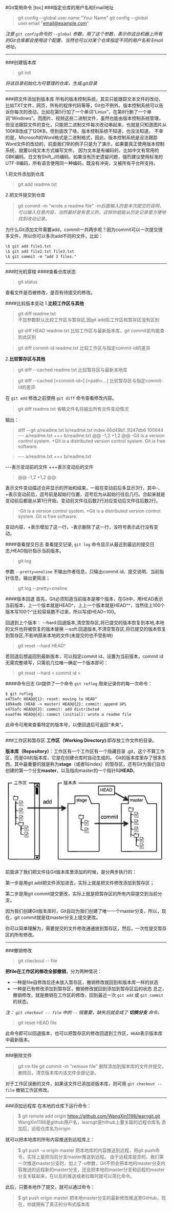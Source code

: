 #Git常用命令
[toc]
###指定仓库的用户名和Email地址
>git config --global user.name "Your Name"
>git config --global user.email "email@example.com"

*注意 `git config`命令的 `--global` 参数，用了这个参数，表示你这台机器上所有的Git仓库都会使用这个配置，当然也可以对某个仓库指定不同的用户名和 Email地址。*
___
###创建版本库
>git init   

*将该目录初始化为可管理的仓库，生成.git目录*
___
###把文件添加到版本库
所有的版本控制系统，其实只能跟踪文本文件的改动，比如TXT文件，网页，所有的程序代码等等，Git也不例外。版本控制系统可以告诉你每次的改动，比如在第5行加了一个单词“Linux”，在第8行删了一个单词“Windows”。而图片、视频这些二进制文件，虽然也能由版本控制系统管理，但没法跟踪文件的变化，只能把二进制文件每次改动串起来，也就是只知道图片从100KB改成了120KB，但到底改了啥，版本控制系统不知道，也没法知道。
不幸的是，Microsoft的Word格式是二进制格式，因此，版本控制系统是没法跟踪Word文件的改动的，前面我们举的例子只是为了演示，如果要真正使用版本控制系统，就要以纯文本方式编写文件。
因为文本是有编码的，比如中文有常用的GBK编码，日文有Shift_JIS编码，如果没有历史遗留问题，强烈建议使用标准的UTF-8编码，所有语言使用同一种编码，既没有冲突，又被所有平台所支持。

1.将文件添加到仓库
>git add readme.txt

2.把文件提交到仓库
>git commit -m "wrote a readme file"
*-m后面输入的是本次提交的说明，可以输入任意内容，当然最好是有意义的，这样你就能从历史记录里方便地找到改动记录。*

为什么Git添加文件需要add，commit一共两步呢？因为commit可以一次提交很多文件，所以你可以多次add不同的文件，比如：

    \$ git add file1.txt
    \$ git add file2.txt file3.txt
    \$ git commit -m "add 3 files."
___

###时光机穿梭
####查看仓库状态
>git status

查看文件是否被修改，是否有待提交的修改。

####比较版本变动
1.**比较工作区与其他**
>git diff readme.txt  
不加参数默认比较工作区与暂存区,因git add后工作区和暂存区没有区别

>git diff HEAD readme.txt
比较工作区与最新版本库，git commit前均能查到此区别

>git diff commit-id readme.txt
比较工作区与指定commit-id的差异

2.**比较暂存区与其他**
>git diff --cached readme.txt
比较暂存区与最新本地库

>git diff --cached [\<commit-id\>] [\<path>...] 
比较暂存区与指定commit-id的差异




在 `git add` 修改之前使用 `git diff` 命令查看修改内容。
>git diff readme.txt
省略文件名将输出所有文件变动情况

输出：
>diff --git a/readme.txt b/readme.txt
index 46d49bf..9247db6 100644
--- a/readme.txt
+++ b/readme.txt
@@ -1,2 +1,2 @@
-Git is a version control system.
+Git is a distributed version control system.
Git is free software.

>--- a/readme.txt
+++ b/readme.txt

\---表示变动前的文件
+++表示变动后的文件
>@@ -1,2 +1,2 @@

表示文件变动描述合并显示的开始和结束，一般在变动前后多显示3行，其中-、+表示变动前后，逗号前是起始行位置，逗号后为从起始行往后几行。合起来就是变动前后都是从第1行开始，变动前文件往后数2行对应变动后文件往后数2行。
 
>-Git is a version control system.
+Git is a distributed version control system.
Git is free software.

变动内容，+表示增加了这一行，-表示删除了这一行，没符号表示此行没有变动。

####查看提交日志
查看提交记录, `git log` 命令显示从最近到最远的提交日志;HEAD指针指示当前版本。
>git log

参数 `--pretty=oneline` 不输出作者信息，只输出commit id、提交说明、当前指针信息，输出更简洁；
>git log --pretty=oneline

####版本回退
首先，Git必须知道当前版本是哪个版本，在Git中，用HEAD表示当前版本，上一个版本就是HEAD^，上上一个版本就是HEAD^^，当然往上100个版本写100个^比较容易数不过来，所以写成HEAD~100。

回退到上个版本：
--hard:回退版本,清空暂存区,将已提交的版本恢复到本地,本地的文件也将被恢复的版本替换
--soft:回退版本,不清空暂存区,将已提交的版本恢复到暂存区,不影响原来本地的文件(未提交的也不受影响) 
>git reset --hard HEAD^

若回退后想返回到最新版本，可以指定commit id，设置为当前版本，commit id 无需完整填写，只需前几位唯一确定一个版本即可：
>git reset --hard < commit id >  

####命令日志
Git提供了一个命令 `git reflog` 用来记录你的每一次命令：

    $ git reflog
    e475afc HEAD@{1}: reset: moving to HEAD^
    1094adb (HEAD -> master) HEAD@{2}: commit: append GPL
    e475afc HEAD@{3}: commit: add distributed
    eaadf4e HEAD@{4}: commit (initial): wrote a readme file

此命令可用来查看特定的版本号，以便回退后可返回“未来”。

___
###工作区和暂存区
**工作区（Working Directory)**:即存放工作文件的目录。

**版本库（Repository）**：工作区有一个工作区有一个隐藏目录 .git，这个不算工作区，而是Git的版本库，它是在创建仓库时自动生成的。
Git的版本库里存了很多东西，其中最重要的就是称为**stage**（或者叫index）的暂存区，还有Git为我们自动创建的第一个分支**master**，以及指向master的一个指针叫**HEAD**。

![](./工作区和版本库.PNG)

前面讲了我们把文件往Git版本库里添加的时候，是分两步执行的：

第一步是用git add把文件添加进去，实际上就是把文件修改添加到暂存区；

第二步是用git commit提交更改，实际上就是把暂存区的所有内容提交到当前分支。

因为我们创建Git版本库时，Git自动为我们创建了唯一一个master分支，所以，现在，git commit就是往master分支上提交更改。

你可以简单理解为，需要提交的文件修改通通放到暂存区，然后，一次性提交暂存区的所有修改。

___

###撤销修改
>git checkout -- file

**把file在工作区的修改全部撤销**，分为两种情况：
+   一种是file自修改后还未放入暂存区，撤销修改就回到和版本库一样的状态
+   一种是已有修改添加到暂存区，撤销修改就回到添加到暂存区后的状态
总之，撤销修改，就是撤销在工作区的修改，回到最近一次 `git add` 或 `git commit` 的状态。

*注： `git checkout -- file` 中的 `--` 很重要，缺失后就变成了 __切换分支__ 命令。*


>git reset HEAD file

此命令即可以回退版本，也可以把暂存区的修改回退到工作区，`HEAD`表示版本库中最新版本。

___

###删除文件
>git rm file
git commit -m "remove file"
删除添加到版本库的文件并提交，删除后，清空版本库内该文件全部记录。

对于工作区误删的文件，如果该文件已添加进版本库，则可用 `git checkout -- file` 撤销工作区修改。

___
###添加远程库
在本地的仓库下运行命令：
>$ git remote add origin https://github.com/WangXin1198/learngit.git
WangXin1198是github用户名，learngit是hithub上要关联的远程仓库名
添加后，远程仓库名为origin

就可以把本地库的所有内容推送到远程库上：
>$ git push -u origin master
把本地库的内容推送到远程，用git push命令，实际上是把当前分支master推送到远程。
由于远程库是空的，我们第一次推送master分支时，加上了-u参数，Git不但会把本地的master分支内容推送的远程新的master分支，还会把本地的master分支和远程的master分支关联起来，在以后的推送或者拉取时就可以简化命令。

此后，只要本地作了提交，就可以通过命令：
>$ git push origin master
把本地master分支的最新修改推送至GitHub，现在，你就拥有了真正的分布式版本库
